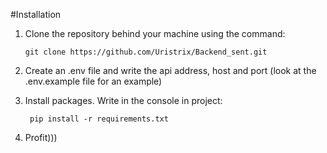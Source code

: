 #Installation

1)  Clone the repository behind your machine using the command:
    ```
    git clone https://github.com/Uristrix/Backend_sent.git
    ```
2) Create an .env file and write the api address, host and port (look at the .env.example file for an example)


3) Install packages. Write in the console in project:
   ```
    pip install -r requirements.txt
   ```
4) Profit)))



